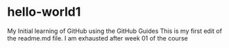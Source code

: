 # hello-world1
My Initial learning of GitHub using the GitHub Guides
This is my first edit of the readme.md file. I am exhausted after week 01 of the course
